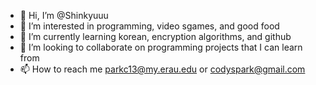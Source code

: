 - 👋 Hi, I’m @Shinkyuuu
- 👀 I’m interested in programming, video sgames, and good food
- 🌱 I’m currently learning korean, encryption algorithms, and github
- 💞️ I’m looking to collaborate on programming projects that I can learn from
- 📫 How to reach me parkc13@my.erau.edu or codyspark@gmail.com
